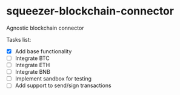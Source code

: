 # squeezer-blockchain-connector
Agnostic blockchain connector

Tasks list:

- [x] Add base functionality
- [ ] Integrate BTC
- [ ] Integrate ETH
- [ ] Integrate BNB
- [ ] Implement sandbox for testing
- [ ] Add support to send/sign transactions